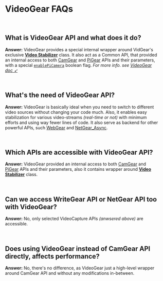 <!--
===============================================
vidgear library source-code is deployed under the Apache 2.0 License:

Copyright (c) 2019-2020 Abhishek Thakur(@abhiTronix) <abhi.una12@gmail.com>

Licensed under the Apache License, Version 2.0 (the "License");
you may not use this file except in compliance with the License.
You may obtain a copy of the License at

   http://www.apache.org/licenses/LICENSE-2.0

Unless required by applicable law or agreed to in writing, software
distributed under the License is distributed on an "AS IS" BASIS,
WITHOUT WARRANTIES OR CONDITIONS OF ANY KIND, either express or implied.
See the License for the specific language governing permissions and
limitations under the License.
===============================================
-->

# VideoGear FAQs

&nbsp;

## What is VideoGear API and what does it do?

**Answer:** VideoGear provides a special internal wrapper around VidGear's exclusive [**Video Stabilizer**](../../gears/stabilizer/overview/) class. It also act as a Common API, that provided an internal access to both [CamGear](../../gears/camgear/overview/) and [PiGear](../../gears/pigear/overview/) APIs and their parameters, with a special [`enablePiCamera`](../../gears/videogear/params/#enablepicamera) boolean flag. _For more info. see [VideoGear doc ➶](../../gears/videogear/overview/)_

&nbsp;

## What's the need of VideoGear API?

**Answer:** VideoGear is basically ideal when you need to switch to different video sources without changing your code much. Also, it enables easy stabilization for various video-streams _(real-time or not)_  with minimum efforts and using way fewer lines of code. It also serve as backend for other powerful APIs, such [WebGear](../../gears/webgear/overview/) and [NetGear_Async](../../gears/netgear_async/overview/).

&nbsp;

## Which APIs are accessible with VideoGear API?

**Answer:** VideoGear provided an internal access to both [CamGear](../../gears/camgear/overview/) and [PiGear](../../gears/pigear/overview/) APIs and their parameters, also it contains wrapper around [**Video Stabilizer**](../../gears/stabilizer/overview/) class.

&nbsp;

## Can we access WriteGear API or NetGear API too with VideoGear?

**Answer:** No, only selected VideoCapture APIs _(anwsered above)_ are accessible.

&nbsp;

## Does using VideoGear instead of CamGear API directly, affects performance?

**Answer:** No, there's no difference, as VideoGear just a high-level wrapper around CamGear API and without any modifications in-between.

&nbsp;